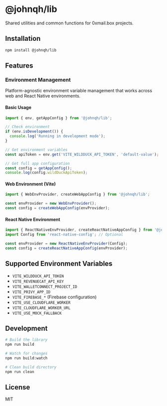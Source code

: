 # @johnqh/lib

Shared utilities and common functions for 0xmail.box projects.

## Installation

```bash
npm install @johnqh/lib
```

## Features

### Environment Management

Platform-agnostic environment variable management that works across web and React Native environments.

#### Basic Usage

```typescript
import { env, getAppConfig } from '@johnqh/lib';

// Check environment
if (env.isDevelopment()) {
  console.log('Running in development mode');
}

// Get environment variables
const apiToken = env.get('VITE_WILDDUCK_API_TOKEN', 'default-value');

// Get full app configuration
const config = getAppConfig();
console.log(config.wildDuckApiToken);
```

#### Web Environment (Vite)

```typescript
import { WebEnvProvider, createWebAppConfig } from '@johnqh/lib';

const envProvider = new WebEnvProvider();
const config = createWebAppConfig(envProvider);
```

#### React Native Environment

```typescript
import { ReactNativeEnvProvider, createReactNativeAppConfig } from '@johnqh/lib';
import Config from 'react-native-config'; // Optional

const envProvider = new ReactNativeEnvProvider(Config);
const config = createReactNativeAppConfig(envProvider);
```

## Supported Environment Variables

- `VITE_WILDDUCK_API_TOKEN`
- `VITE_REVENUECAT_API_KEY`
- `VITE_WALLETCONNECT_PROJECT_ID`
- `VITE_PRIVY_APP_ID`
- `VITE_FIREBASE_*` (Firebase configuration)
- `VITE_USE_CLOUDFLARE_WORKER`
- `VITE_CLOUDFLARE_WORKER_URL`
- `VITE_USE_MOCK_FALLBACK`

## Development

```bash
# Build the library
npm run build

# Watch for changes
npm run build:watch

# Clean build directory
npm run clean
```

## License

MIT